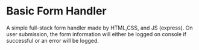 # Basic Form Handler

A simple full-stack form handler made by HTML,CSS, and JS (express). On user submission, the form information will either be logged on console if successful or an error will be logged.
